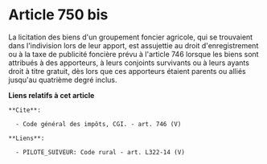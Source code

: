 # Article 750 bis

La licitation des biens d'un groupement foncier agricole, qui se trouvaient dans l'indivision lors de leur apport, est
assujettie au droit d'enregistrement ou à la taxe de publicité foncière prévu à l'article 746 lorsque les biens sont
attribués à des apporteurs, à leurs conjoints survivants ou à leurs ayants droit à titre gratuit, dès lors que ces apporteurs
étaient parents ou alliés jusqu'au quatrième degré inclus.

**Liens relatifs à cet article**

	**Cite**:

	  - Code général des impôts, CGI. - art. 746 (V)

	**Liens**:

	  - PILOTE_SUIVEUR: Code rural - art. L322-14 (V)
